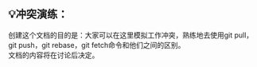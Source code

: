 ## :bulb:冲突演练：  
创建这个文档的目的是：大家可以在这里模拟工作冲突，熟练地去使用git pull，git push，git rebase，git fetch命令和他们之间的区别。  
文档的内容将在讨论后决定。
